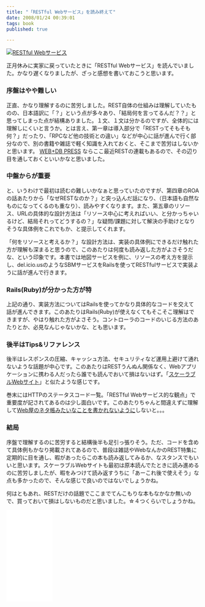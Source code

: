 ```yaml
---
title: "「RESTful Webサービス」を読み終えて"
date: 2008/01/24 00:39:01
tags: book
published: true

---
```


<p>
<a href="http://www.amazon.co.jp/gp/redirect.html?ie=UTF8&location=http%3A%2F%2Fwww.amazon.co.jp%2FRESTful-Web%25E3%2582%25B5%25E3%2583%25BC%25E3%2583%2593%25E3%2582%25B9-Leonard-Richardson%2Fdp%2F4873113539&tag=katsumatv-22&linkCode=ur2&camp=247&creative=1211">
<img src="https://ecx.images-amazon.com/images/I/21RXsMNvdwL.jpg" border="0" alt="RESTful Webサービス" /></a>
</p>

<p>正月休みに実家に戻っていたときに「RESTful Webサービス」を読んでいました。かなり遅くなりましたが、ざっと感想を書いておこうと思います。</p>


<h3>序盤はやや難しい</h3>
<p>正直、かなり理解するのに苦労しました。REST自体の仕組みは理解していたものの、日本語訳に「？」という点が多々あり、「結局何を言ってるんだ？？」と思ってしまった点が結構ありました。１文、１文は分かるのですが、全体的には理解しにくいと言うか。とは言え、第一章は導入部分で「RESTってそもそも何？」だったり、「RPCなど他の技術との違い」などが中心に話が進んで行く部分なので、別の書籍や雑誌で軽く知識を入れておくと、そこまで苦労はしないかと思います。
<a href="http://www.amazon.co.jp/gp/redirect.html?ie=UTF8&location=http%3A%2F%2Fwww.amazon.co.jp%2FWEB-DB-PRESS-Vol-42-PRESS%25E7%25B7%25A8%25E9%259B%2586%25E9%2583%25A8%2Fdp%2F4774133310%2F&tag=katsumatv-22&linkCode=ur2&camp=247&creative=1211">WEB+DB PRESS</a>
ならここ最近RESTの連載もあるので、その辺り目を通しておくといいかなと思いました。</p>

<h3>中盤からが重要</h3>
<p>と、いうわけで最初は読むの難しいかなぁと思っていたのですが、第四章のROAの話あたりから「なぜRESTなのか？」と突っ込んだ話になり、（日本語も自然なものになってくるのも重なり）、読みやすくなります。また、第五章のリソース、URLの具体的な設計方法は「リソース中心に考えればいい、と分かっちゃいるけど、結局それってどうするの？」な疑問/課題に対して解決の手助けとなりそうな具体例をこれでもか、と提示してくれます。</p>

<p>「何をリソースと考えるか？」な設計方法は、実装の具体例にできるだけ触れた方が理解も深まると思うので、このあたりは何度も読み返した方がよさそうだな、という印象です。本書では地図サービスを例に、リソースの考え方を提示し、del.icio.usのようなSBMサービスをRailsを使ってRESTfulサービスで実装ように話が進んで行きます。</p>

<h3>Rails(Ruby)が分かった方が特</h3>
<p>上記の通り、実装方法についてはRailsを使ってかなり具体的なコードを交えて話が進んできます。このあたりはRails(Ruby)が使えなくてもそこそこ理解はできますが、やはり触れた方がよさそう。コントローラのコードのいじる方法のあたりとか、必見なんじゃないかな、とも思います。</p>

<h3>後半はTips&リファレンス</h3>
<p>後半はレスポンスの圧縮、キャッシュ方法、セキュリティなど運用上避けて通れないような話題が中心です。このあたりはRESTうんぬん関係なく、Webアプリケーションに携わる人だったら誰でも読んでおいて損はないはず。「<a href="http://www.amazon.co.jp/gp/redirect.html?ie=UTF8&location=http%3A%2F%2Fwww.amazon.co.jp%2F%25E3%2582%25B9%25E3%2582%25B1%25E3%2583%25BC%25E3%2583%25A9%25E3%2583%2596%25E3%2583%25ABWeb%25E3%2582%25B5%25E3%2582%25A4%25E3%2583%2588-Cal-Henderson%2Fdp%2F4873113113%3Fie%3DUTF8%26s%3Dbooks%26qid%3D1201105090%26sr%3D1-1&tag=katsumatv-22&linkCode=ur2&camp=247&creative=1211">スケーラブルWebサイト</a>」と似たような感じです。</p>

<p>巻末にはHTTPのステータスコード一覧。「RESTful Webサービス的な観点」で重要度が記されてあるのは少し面白いです。このあたりちゃんと間違えずに理解して<a href="http://mala.nowa.jp/entry/24af50df17">Web屋のネタ帳みたいなことを書かれないように</a>しないと。。。</p>

<h3>結局</h3>
<p>序盤で理解するのに苦労すると結構後半も足引っ張りそう。ただ、コードを含めて具体例もかなり掲載されてあるので、普段は雑誌やWebなんかのREST特集に定期的に目を通し、暇があったらこの本も読み返してみるか、なスタンスでもいいと思います。スケーラブルWebサイトも最初は原本読んでたときに読み進めるのに苦労しましたが、暇をみつけて読み返すうちに「あーこれ後で使えそう」な点も多かったので、そんな感じで良いのではないでしょうかね。</p>

<p>何はともあれ、RESTだけの話題でここまでてんこもりな本もなかなか無いので、買っておいて損はしないものだと思いました。☆４つくらいでしょうかね。</p>

<p>
<iframe src="//rcm-jp.amazon.co.jp/e/cm?t=katsumatv-22&o=9&p=8&l=as1&asins=4873113539&fc1=000000&IS2=1&lt1=_blank&lc1=0000FF&bc1=000000&bg1=FFFFFF&f=ifr" width="120" height="240" scrolling="no" marginwidth="0" marginheight="0" frameborder="0"></iframe>
</p>
